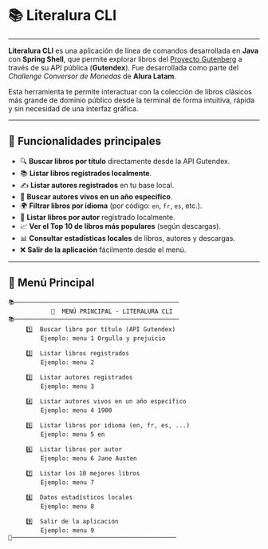 # 📚 Literalura CLI

---

**Literalura CLI** es una aplicación de línea de comandos desarrollada en **Java** con **Spring Shell**, que permite explorar libros del [Proyecto Gutenberg](https://gutendex.com) a través de su API pública (**Gutendex**). Fue desarrollada como parte del *Challenge Conversor de Monedas* de **Alura Latam**.

Esta herramienta te permite interactuar con la colección de libros clásicos más grande de dominio público desde la terminal de forma intuitiva, rápida y sin necesidad de una interfaz gráfica.

---

## 🚀 Funcionalidades principales

- 🔍 **Buscar libros por título** directamente desde la API Gutendex.
- 📚 **Listar libros registrados localmente**.
- ✍️ **Listar autores registrados** en tu base local.
- 📆 **Buscar autores vivos en un año específico**.
- 🌍 **Filtrar libros por idioma** (por código: `en`, `fr`, `es`, etc.).
- 👤 **Listar libros por autor** registrado localmente.
- 📈 **Ver el Top 10 de libros más populares** (según descargas).
- 📊 **Consultar estadísticas locales** de libros, autores y descargas.
- ❌ **Salir de la aplicación** fácilmente desde el menú.

---

## 🧭 Menú Principal

```text
📚──────────────────────────────────────────────
			🧭  MENÚ PRINCIPAL - LITERALURA CLI
📚──────────────────────────────────────────────
     1️⃣  Buscar libro por título (API Gutendex)
         Ejemplo: menu 1 Orgullo y prejuicio
         
     2️⃣  Listar libros registrados
         Ejemplo: menu 2
         
     3️⃣  Listar autores registrados
         Ejemplo: menu 3
         
     4️⃣  Listar autores vivos en un año específico
         Ejemplo: menu 4 1900
         
     5️⃣  Listar libros por idioma (en, fr, es, ...)
         Ejemplo: menu 5 en
         
     6️⃣  Listar libros por autor
         Ejemplo: menu 6 Jane Austen
         
     7️⃣  Listar los 10 mejores libros
         Ejemplo: menu 7
         
     8️⃣  Datos estadísticos locales
         Ejemplo: menu 8
         
     9️⃣  Salir de la aplicación
         Ejemplo: menu 9
📕──────────────────────────────────────────────
